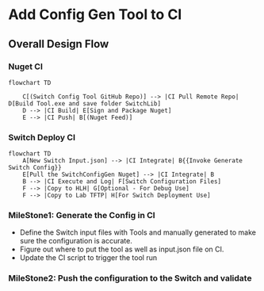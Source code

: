 # Add Config Gen Tool to CI

## Overall Design Flow

### Nuget CI

```mermaid
flowchart TD

    C[(Switch Config Tool GitHub Repo)] --> |CI Pull Remote Repo| D[Build Tool.exe and save folder SwitchLib]
    D --> |CI Build| E[Sign and Package Nuget]
    E --> |CI Push| B[(Nuget Feed)]

```

### Switch Deploy CI

```mermaid
flowchart TD
    A[New Switch Input.json] --> |CI Integrate| B{{Invoke Generate Switch Config}}
    E[Pull the SwitchConfigGen Nuget] --> |CI Integrate| B
    B --> |CI Execute and Log| F[Switch Configuration Files]
    F --> |Copy to HLH| G[Optional - For Debug Use]
    F --> |Copy to Lab TFTP| H[For Switch Deployment Use]
```

### MileStone1: Generate the Config in CI

- Define the Switch input files with Tools and manually generated to make sure the configuration is accurate.
- Figure out where to put the tool as well as input.json file on CI.
- Update the CI script to trigger the tool run


### MileStone2: Push the configuration to the Switch and validate



